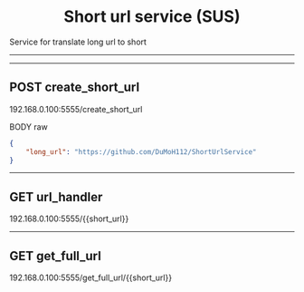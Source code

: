 <h1 align="center">Short url service (SUS)</h1>
<p>Service for translate long url to short</p>

<hr>
<hr>
<h2><span>POST</span> create_short_url</h2>
<p>192.168.0.100:5555/create_short_url</p>

<p>BODY raw</p>

```json
{
    "long_url": "https://github.com/DuMoH112/ShortUrlService"
}
```

<hr>
<h2><span>GET</span> url_handler</h2>
<p>192.168.0.100:5555/{{short_url}}</p>

<hr>
<h2><span>GET</span> get_full_url</h2>
<p>192.168.0.100:5555/get_full_url/{{short_url}}</p>
